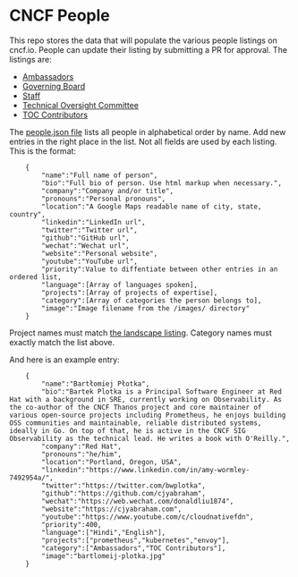 # CNCF People
This repo stores the data that will populate the various people listings on cncf.io.  People can update their listing by submitting a PR for approval.  The listings are:
- [Ambassadors](https://www.cncf.io/people/ambassadors/)
- [Governing Board](https://www.cncf.io/people/governing-board/)
- [Staff](https://www.cncf.io/people/staff/)
- [Technical Oversight Committee](https://www.cncf.io/people/technical-oversight-committee/)
- [TOC Contributors](https://www.cncf.io/people/technical-oversight-committee/#toc-contributors)

The [people.json file](https://github.com/cncf/people/blob/main/people.json) lists all people in alphabetical order by name.  Add new entries in the right place in the list.  Not all fields are used by each listing.  This is the format:

```
    {
        "name":"Full name of person",
        "bio":"Full bio of person. Use html markup when necessary.",
        "company":"Company and/or title",
        "pronouns":"Personal pronouns",
        "location":"A Google Maps readable name of city, state, country",
        "linkedin":"LinkedIn url",
        "twitter":"Twitter url",
        "github":"GitHub url",
        "wechat":"Wechat url",
        "website":"Personal website",
        "youtube":"YouTube url",
        "priority":Value to diffentiate between other entries in an ordered list,
        "language":[Array of languages spoken],
        "projects":[Array of projects of expertise],
        "category":[Array of categories the person belongs to],
        "image":"Image filename from the /images/ directory"
    }
```
Project names must match [the landscape listing](https://landscape.cncf.io/card-mode?project=hosted).  Category names must exactly match the list above.

And here is an example entry:
```
    {
        "name":"Bartłomiej Płotka",
        "bio":"Bartek Plotka is a Principal Software Engineer at Red Hat with a background in SRE, currently working on Observability. As the co-author of the CNCF Thanos project and core maintainer of various open-source projects including Prometheus, he enjoys building OSS communities and maintainable, reliable distributed systems, ideally in Go. On top of that, he is active in the CNCF SIG Observability as the technical lead. He writes a book with O'Reilly.",
        "company":"Red Hat",
        "pronouns":"he/him",
        "location":"Portland, Oregon, USA",
        "linkedin":"https://www.linkedin.com/in/amy-wormley-7492954a/",
        "twitter":"https://twitter.com/bwplotka",
        "github":"https://github.com/cjyabraham",
        "wechat":"https://web.wechat.com/donaldliu1874",
        "website":"https://cjyabraham.com",
        "youtube":"https://www.youtube.com/c/cloudnativefdn",
        "priority":400,
        "language":["Hindi","English"],
        "projects":["prometheus","kubernetes","envoy"],
        "category":["Ambassadors","TOC Contributors"],
        "image":"bartlomeij-plotka.jpg"
    }
```
